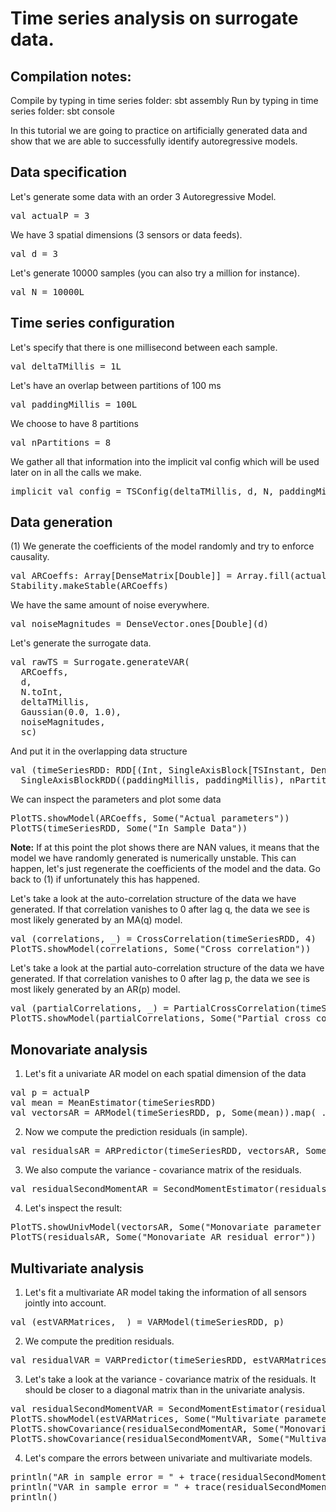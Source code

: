 # Time series analysis on surrogate data.

## Compilation notes:
Compile by typing in time series folder: sbt assembly
Run by typing in time series folder: sbt console

In this tutorial we are going to practice on artificially generated data
and show that we are able to successfully identify autoregressive models.

## Data specification

Let's generate some data with an order 3 Autoregressive Model.

<div class="codetabs">
<div data-lang="scala" markdown="1">
<pre class="prettyprint lang-bsh">
val actualP = 3
</pre>
</div>
</div>

We have 3 spatial dimensions (3 sensors or data feeds).
<div class="codetabs">
<div data-lang="scala" markdown="1">
<pre class="prettyprint lang-bsh">
val d = 3
</pre>
</div>
</div>

Let's generate 10000 samples (you can also try a million for instance).
<div class="codetabs">
<div data-lang="scala" markdown="1">
<pre class="prettyprint lang-bsh">
val N = 10000L
</pre>
</div>
</div>

## Time series configuration

Let's specify that there is one millisecond between each sample.
<div class="codetabs">
<div data-lang="scala" markdown="1">
<pre class="prettyprint lang-bsh">
val deltaTMillis = 1L
</pre>
</div>
</div>

Let's have an overlap between partitions of 100 ms
<div class="codetabs">
<div data-lang="scala" markdown="1">
<pre class="prettyprint lang-bsh">
val paddingMillis = 100L
</pre>
</div>
</div>

We choose to have 8 partitions
<div class="codetabs">
<div data-lang="scala" markdown="1">
<pre class="prettyprint lang-bsh">
val nPartitions = 8
</pre>
</div>
</div>

We gather all that information into the implicit val config which will be
used later on in all the calls we make.
<div class="codetabs">
<div data-lang="scala" markdown="1">
<pre class="prettyprint lang-bsh">
implicit val config = TSConfig(deltaTMillis, d, N, paddingMillis.toDouble)
</pre>
</div>
</div>

## Data generation
(1) We generate the coefficients of the model randomly and try to enforce causality.
<div class="codetabs">
<div data-lang="scala" markdown="1">
<pre class="prettyprint lang-bsh">
val ARCoeffs: Array[DenseMatrix[Double]] = Array.fill(actualP){DenseMatrix.rand[Double](d, d) - (DenseMatrix.ones[Double](d, d) * 0.5)}
Stability.makeStable(ARCoeffs)
</pre>
</div>
</div>

We have the same amount of noise everywhere.
<div class="codetabs">
<div data-lang="scala" markdown="1">
<pre class="prettyprint lang-bsh">
val noiseMagnitudes = DenseVector.ones[Double](d)
</pre>
</div>
</div>

Let's generate the surrogate data.
<div class="codetabs">
<div data-lang="scala" markdown="1">
<pre class="prettyprint lang-bsh">
val rawTS = Surrogate.generateVAR(
  ARCoeffs,
  d,
  N.toInt,
  deltaTMillis,
  Gaussian(0.0, 1.0),
  noiseMagnitudes,
  sc)
</pre>
</div>
</div>

And put it in the overlapping data structure
<div class="codetabs">
<div data-lang="scala" markdown="1">
<pre class="prettyprint lang-bsh">
val (timeSeriesRDD: RDD[(Int, SingleAxisBlock[TSInstant, DenseVector[Double]])], _) =
  SingleAxisBlockRDD((paddingMillis, paddingMillis), nPartitions, rawTS)
</pre>
</div>
</div>

We can inspect the parameters and plot some data
<div class="codetabs">
<div data-lang="scala" markdown="1">
<pre class="prettyprint lang-bsh">
PlotTS.showModel(ARCoeffs, Some("Actual parameters"))
PlotTS(timeSeriesRDD, Some("In Sample Data"))
</pre>
</div>
</div>

__Note:__ If at this point the plot shows there are NAN values, it means that the
model we have randomly generated is numerically unstable.
This can happen, let's just regenerate the coefficients of the model and the data.
Go back to (1) if unfortunately this has happened.

Let's take a look at the auto-correlation structure of the data we have
generated. If that correlation vanishes to 0 after lag q, the data we
see is most likely generated by an MA(q) model.
<div class="codetabs">
<div data-lang="scala" markdown="1">
<pre class="prettyprint lang-bsh">
val (correlations, _) = CrossCorrelation(timeSeriesRDD, 4)
PlotTS.showModel(correlations, Some("Cross correlation"))
</pre>
</div>
</div>

Let's take a look at the partial auto-correlation structure of the data we have
generated. If that correlation vanishes to 0 after lag p, the data we
see is most likely generated by an AR(p) model.
<div class="codetabs">
<div data-lang="scala" markdown="1">
<pre class="prettyprint lang-bsh">
val (partialCorrelations, _) = PartialCrossCorrelation(timeSeriesRDD,4)
PlotTS.showModel(partialCorrelations, Some("Partial cross correlation"))
</pre>
</div>
</div>

## Monovariate analysis

1. Let's fit a univariate AR model on each spatial dimension of the data
<div class="codetabs">
<div data-lang="scala" markdown="1">
<pre class="prettyprint lang-bsh">
val p = actualP
val mean = MeanEstimator(timeSeriesRDD)
val vectorsAR = ARModel(timeSeriesRDD, p, Some(mean)).map(_.covariation)
</pre>
</div>
</div>

2. Now we compute the prediction residuals (in sample).
<div class="codetabs">
<div data-lang="scala" markdown="1">
<pre class="prettyprint lang-bsh">
val residualsAR = ARPredictor(timeSeriesRDD, vectorsAR, Some(mean))
</pre>
</div>
</div>

3. We also compute the variance - covariance matrix of the residuals.
<div class="codetabs">
<div data-lang="scala" markdown="1">
<pre class="prettyprint lang-bsh">
val residualSecondMomentAR = SecondMomentEstimator(residualsAR)
</pre>
</div>
</div>

4. Let's inspect the result:
<div class="codetabs">
<div data-lang="scala" markdown="1">
<pre class="prettyprint lang-bsh">
PlotTS.showUnivModel(vectorsAR, Some("Monovariate parameter estimates"))
PlotTS(residualsAR, Some("Monovariate AR residual error"))
</pre>
</div>
</div>

## Multivariate analysis

1. Let's fit a multivariate AR model taking the information of all sensors
jointly into account.
<div class="codetabs">
<div data-lang="scala" markdown="1">
<pre class="prettyprint lang-bsh">
val (estVARMatrices, _) = VARModel(timeSeriesRDD, p)
</pre>
</div>
</div>

2. We compute the predition residuals.
<div class="codetabs">
<div data-lang="scala" markdown="1">
<pre class="prettyprint lang-bsh">
val residualVAR = VARPredictor(timeSeriesRDD, estVARMatrices, Some(mean))
</pre>
</div>
</div>

3. Let's take a look at the variance - covariance matrix of the residuals. It should be closer to a diagonal matrix than in the univariate analysis.
<div class="codetabs">
<div data-lang="scala" markdown="1">
<pre class="prettyprint lang-bsh">
val residualSecondMomentVAR = SecondMomentEstimator(residualVAR)
PlotTS.showModel(estVARMatrices, Some("Multivariate parameter estimates"))
PlotTS.showCovariance(residualSecondMomentAR, Some("Monovariate residual covariance"))
PlotTS.showCovariance(residualSecondMomentVAR, Some("Multivariate residual covariance"))
</pre>
</div>
</div>

4. Let's compare the errors between univariate and multivariate models.
<div class="codetabs">
<div data-lang="scala" markdown="1">
<pre class="prettyprint lang-bsh">
println("AR in sample error = " + trace(residualSecondMomentAR))
println("VAR in sample error = " + trace(residualSecondMomentVAR))
println()
</pre> 
</div>
</div>
